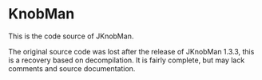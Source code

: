 # KnobMan

This is the code source of JKnobMan.

The original source code was lost after the release of JKnobMan 1.3.3, this is
a recovery based on decompilation. It is fairly complete, but may lack comments
and source documentation.
